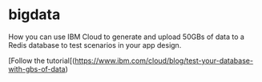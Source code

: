 # bigdata
How you can use IBM Cloud to generate and upload 50GBs of data to a Redis database to test scenarios in your app design.

[Follow the tutorial[(https://www.ibm.com/cloud/blog/test-your-database-with-gbs-of-data) 
